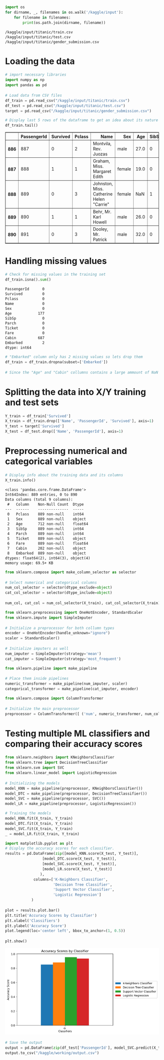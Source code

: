 ```python
import os
for dirname, _, filenames in os.walk('/kaggle/input'):
    for filename in filenames:
        print(os.path.join(dirname, filename))
```

    /kaggle/input/titanic/train.csv
    /kaggle/input/titanic/test.csv
    /kaggle/input/titanic/gender_submission.csv


# Loading the data


```python
# import necessary libraries
import numpy as np 
import pandas as pd 

# Load data from CSV files
df_train = pd.read_csv("/kaggle/input/titanic/train.csv")
df_test = pd.read_csv("/kaggle/input/titanic/test.csv")
target = pd.read_csv("/kaggle/input/titanic/gender_submission.csv")
```


```python
# Display last 5 rows of the dataframe to get an idea about its nature
df_train.tail()
```




<div>
<style scoped>
    .dataframe tbody tr th:only-of-type {
        vertical-align: middle;
    }

    .dataframe tbody tr th {
        vertical-align: top;
    }

    .dataframe thead th {
        text-align: right;
    }
</style>
<table border="1" class="dataframe">
  <thead>
    <tr style="text-align: right;">
      <th></th>
      <th>PassengerId</th>
      <th>Survived</th>
      <th>Pclass</th>
      <th>Name</th>
      <th>Sex</th>
      <th>Age</th>
      <th>SibSp</th>
      <th>Parch</th>
      <th>Ticket</th>
      <th>Fare</th>
      <th>Cabin</th>
      <th>Embarked</th>
    </tr>
  </thead>
  <tbody>
    <tr>
      <th>886</th>
      <td>887</td>
      <td>0</td>
      <td>2</td>
      <td>Montvila, Rev. Juozas</td>
      <td>male</td>
      <td>27.0</td>
      <td>0</td>
      <td>0</td>
      <td>211536</td>
      <td>13.00</td>
      <td>NaN</td>
      <td>S</td>
    </tr>
    <tr>
      <th>887</th>
      <td>888</td>
      <td>1</td>
      <td>1</td>
      <td>Graham, Miss. Margaret Edith</td>
      <td>female</td>
      <td>19.0</td>
      <td>0</td>
      <td>0</td>
      <td>112053</td>
      <td>30.00</td>
      <td>B42</td>
      <td>S</td>
    </tr>
    <tr>
      <th>888</th>
      <td>889</td>
      <td>0</td>
      <td>3</td>
      <td>Johnston, Miss. Catherine Helen "Carrie"</td>
      <td>female</td>
      <td>NaN</td>
      <td>1</td>
      <td>2</td>
      <td>W./C. 6607</td>
      <td>23.45</td>
      <td>NaN</td>
      <td>S</td>
    </tr>
    <tr>
      <th>889</th>
      <td>890</td>
      <td>1</td>
      <td>1</td>
      <td>Behr, Mr. Karl Howell</td>
      <td>male</td>
      <td>26.0</td>
      <td>0</td>
      <td>0</td>
      <td>111369</td>
      <td>30.00</td>
      <td>C148</td>
      <td>C</td>
    </tr>
    <tr>
      <th>890</th>
      <td>891</td>
      <td>0</td>
      <td>3</td>
      <td>Dooley, Mr. Patrick</td>
      <td>male</td>
      <td>32.0</td>
      <td>0</td>
      <td>0</td>
      <td>370376</td>
      <td>7.75</td>
      <td>NaN</td>
      <td>Q</td>
    </tr>
  </tbody>
</table>
</div>



# Handling missing values


```python
# Check for missing values in the training set
df_train.isna().sum()
```




    PassengerId      0
    Survived         0
    Pclass           0
    Name             0
    Sex              0
    Age            177
    SibSp            0
    Parch            0
    Ticket           0
    Fare             0
    Cabin          687
    Embarked         2
    dtype: int64




```python
# "Embarked" column only has 2 missing values so lets drop them
df_train = df_train.dropna(subset=['Embarked'])

# Since the "Age" and "Cabin" collumns contains a large ammount of NaN values I decided to impute them 
```

# Splitting the data into X/Y training and test sets


```python
Y_train = df_train['Survived']
X_train = df_train.drop(['Name', 'PassengerId', 'Survived'], axis=1)
Y_test = target['Survived']
X_test = df_test.drop(['Name', 'PassengerId'], axis=1)
```

# Preprocessing numerical and categorical variables


```python
# Display info about the training data and its columns
X_train.info()
```

    <class 'pandas.core.frame.DataFrame'>
    Int64Index: 889 entries, 0 to 890
    Data columns (total 9 columns):
     #   Column    Non-Null Count  Dtype  
    ---  ------    --------------  -----  
     0   Pclass    889 non-null    int64  
     1   Sex       889 non-null    object 
     2   Age       712 non-null    float64
     3   SibSp     889 non-null    int64  
     4   Parch     889 non-null    int64  
     5   Ticket    889 non-null    object 
     6   Fare      889 non-null    float64
     7   Cabin     202 non-null    object 
     8   Embarked  889 non-null    object 
    dtypes: float64(2), int64(3), object(4)
    memory usage: 69.5+ KB



```python
from sklearn.compose import make_column_selector as selector

# Select numerical and categorical columns
num_col_selector = selector(dtype_exclude=object)
cat_col_selector = selector(dtype_include=object) 

num_col, cat_col = num_col_selector(X_train), cat_col_selector(X_train)
```


```python
from sklearn.preprocessing import OneHotEncoder, StandardScaler
from sklearn.impute import SimpleImputer

# Initialize a preprocessor for both collumn types 
encoder = OneHotEncoder(handle_unknown="ignore")
scaler = StandardScaler()

# Initialize imputers as well
num_imputer = SimpleImputer(strategy='mean')
cat_imputer = SimpleImputer(strategy='most_frequent')
```


```python
from sklearn.pipeline import make_pipeline

# Place them inside pipelines
numeric_transformer = make_pipeline(num_imputer, scaler)
categorical_transformer = make_pipeline(cat_imputer, encoder)
```


```python
from sklearn.compose import ColumnTransformer

# Initialize the main preprocessor
preprocessor = ColumnTransformer([ ('num', numeric_transformer, num_col), ('cat', categorical_transformer, cat_col) ])
```

# Testing multiple ML classifiers and comparing their accuracy scores


```python
from sklearn.neighbors import KNeighborsClassifier
from sklearn.tree import DecisionTreeClassifier
from sklearn.svm import SVC
from sklearn.linear_model import LogisticRegression

# Initializing the models 
model_KNN = make_pipeline(preprocessor, KNeighborsClassifier())
model_DTC = make_pipeline(preprocessor, DecisionTreeClassifier())
model_SVC = make_pipeline(preprocessor, SVC())
model_LR = make_pipeline(preprocessor, LogisticRegression())
```


```python
# Training the models
model_KNN.fit(X_train, Y_train)
model_DTC.fit(X_train, Y_train)
model_SVC.fit(X_train, Y_train)
_ = model_LR.fit(X_train, Y_train)
```


```python
import matplotlib.pyplot as plt
# Display the accuracy scores for each classifier.
results = pd.DataFrame(zip([model_KNN.score(X_test, Y_test)],
                 [model_DTC.score(X_test, Y_test)],
                 [model_SVC.score(X_test, Y_test)],
                 [model_LR.score(X_test, Y_test)]
                ),
             columns=['K-Neighbors Classifier',
                      'Decision Tree Classifier',
                      'Support Vector Classifier',
                      'Logistic Regression']
            )

plot = results.plot.bar()
plt.title('Accuracy Scores by Classifier')
plt.xlabel('Classifiers')
plt.ylabel('Accuracy Score')
plot.legend(loc='center left', bbox_to_anchor=(1, 0.5))

plt.show()
```


    
![png](output_18_0.png)
    



```python
# Save the output
output = pd.DataFrame(zip(df_test['PassengerId'], model_SVC.predict(X_test)), columns=["PassengerId", "Survived"])
output.to_csv("/kaggle/working/output.csv")
```
